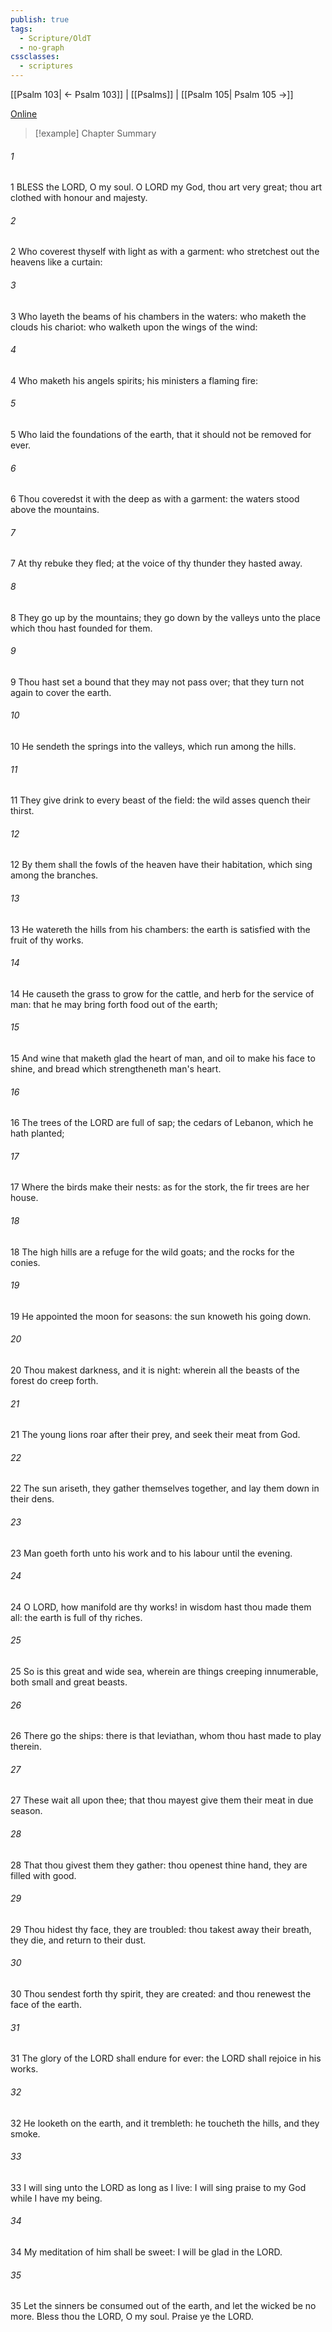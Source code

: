 ```yaml
---
publish: true
tags:
  - Scripture/OldT
  - no-graph
cssclasses:
  - scriptures
---
```

[[Psalm 103| ← Psalm 103]] | [[Psalms]] | [[Psalm 105| Psalm 105 →]]

[Online](https://churchofjesuschrist.org/study/scriptures/ot/ps/104?lang=eng)

>[!example] Chapter Summary
>
###### 1
1 BLESS the LORD, O my soul.  O LORD my God, thou art very great; thou art clothed with honour and majesty.
###### 2
2 Who coverest thyself with light as with a garment: who stretchest out the heavens like a curtain:
###### 3
3 Who layeth the beams of his chambers in the waters: who maketh the clouds his chariot: who walketh upon the wings of the wind:
###### 4
4 Who maketh his angels spirits; his ministers a flaming fire:
###### 5
5 Who laid the foundations of the earth, that it should not be removed for ever.
###### 6
6 Thou coveredst it with the deep as with a garment: the waters stood above the mountains.
###### 7
7 At thy rebuke they fled; at the voice of thy thunder they hasted away.
###### 8
8 They go up by the mountains; they go down by the valleys unto the place which thou hast founded for them.
###### 9
9 Thou hast set a bound that they may not pass over; that they turn not again to cover the earth.
###### 10
10 He sendeth the springs into the valleys, which run among the hills.
###### 11
11 They give drink to every beast of the field: the wild asses quench their thirst.
###### 12
12 By them shall the fowls of the heaven have their habitation, which sing among the branches.
###### 13
13 He watereth the hills from his chambers: the earth is satisfied with the fruit of thy works.
###### 14
14 He causeth the grass to grow for the cattle, and herb for the service of man: that he may bring forth food out of the earth;
###### 15
15 And wine that maketh glad the heart of man, and oil to make his face to shine, and bread which strengtheneth man's heart.
###### 16
16 The trees of the LORD are full of sap; the cedars of Lebanon, which he hath planted;
###### 17
17 Where the birds make their nests: as for the stork, the fir trees are her house.
###### 18
18 The high hills are a refuge for the wild goats; and the rocks for the conies.
###### 19
19 He appointed the moon for seasons: the sun knoweth his going down.
###### 20
20 Thou makest darkness, and it is night: wherein all the beasts of the forest do creep forth.
###### 21
21 The young lions roar after their prey, and seek their meat from God.
###### 22
22 The sun ariseth, they gather themselves together, and lay them down in their dens.
###### 23
23 Man goeth forth unto his work and to his labour until the evening.
###### 24
24 O LORD, how manifold are thy works!  in wisdom hast thou made them all: the earth is full of thy riches.
###### 25
25 So is this great and wide sea, wherein are things creeping innumerable, both small and great beasts.
###### 26
26 There go the ships: there is that leviathan, whom thou hast made to play therein.
###### 27
27 These wait all upon thee; that thou mayest give them their meat in due season.
###### 28
28 That thou givest them they gather: thou openest thine hand, they are filled with good.
###### 29
29 Thou hidest thy face, they are troubled: thou takest away their breath, they die, and return to their dust.
###### 30
30 Thou sendest forth thy spirit, they are created: and thou renewest the face of the earth.
###### 31
31 The glory of the LORD shall endure for ever: the LORD shall rejoice in his works.
###### 32
32 He looketh on the earth, and it trembleth: he toucheth the hills, and they smoke.
###### 33
33 I will sing unto the LORD as long as I live: I will sing praise to my God while I have my being.
###### 34
34 My meditation of him shall be sweet: I will be glad in the LORD.
###### 35
35 Let the sinners be consumed out of the earth, and let the wicked be no more.  Bless thou the LORD, O my soul.  Praise ye the LORD.



